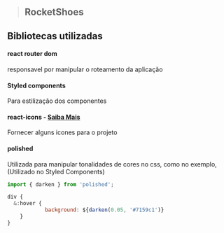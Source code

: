 > ## RocketShoes

## Bibliotecas utilizadas

#### react router dom 
responsavel por manipular o roteamento da aplicação

#### Styled components 
Para estilização dos componentes

#### react-icons - [Saiba Mais](https://react-icons.netlify.com/#/)
Fornecer alguns icones para o projeto


#### polished 
Utilizada para manipular tonalidades de cores no css, como no exemplo,(Utilizado no Styled Components)
```Javascript
import { darken } from 'polished';

div {
  &:hover {
            background: ${darken(0.05, '#7159c1')}
    }
}
```